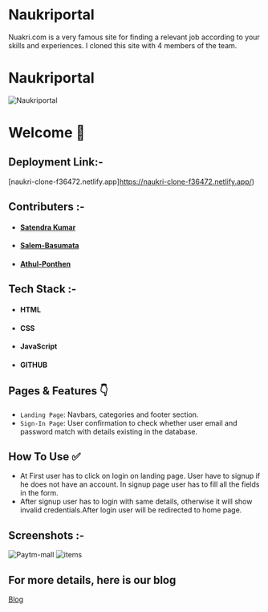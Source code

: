 # Naukriportal

Nuakri.com is a very famous site for finding a relevant job according to your skills and experiences. I cloned this site with 4 members of the team.
# Naukriportal


![ Naukriportal](https://miro.medium.com/max/1400/1*VBW9qLf7M24IG9b69SnWkg.png)


# Welcome :wave:


## Deployment Link:-
[naukri-clone-f36472.netlify.app]https://naukri-clone-f36472.netlify.app/)

## Contributers :- 
- #### [Satendra Kumar](www.linkedin.com/in/satendra-yadav-5b8067170/)
- #### [Salem-Basumata](https://www.linkedin.com/in/salem-basumata/)
- #### [Athul-Ponthen](https://www.linkedin.com/in/athul-ponthen/)




## Tech Stack :- 

- #### HTML
- #### CSS 
- #### JavaScript
- #### GITHUB


## Pages & Features :point_down:


- `Landing Page`: Navbars, categories and footer section.
- `Sign-In Page`: User confirmation to check whether user email and password match with details existing in the database.

 
## How To Use ✅

- At First user has to click on login on landing page. User have to signup if he does not have an account. In signup page user has to  fill  all the fields in the form.
- After signup user has to login with same details, otherwise it will show invalid credentials.After login user will be redirected to home page.




## Screenshots :- 
![Paytm-mall](https://miro.medium.com/max/1400/1*QCylTwol_8WSqW5HfgaCSw.png)
![items](https://miro.medium.com/max/1400/1*C1pheoraT1r8qQ01gENj0A.png)

## For more details, here is our blog
[Blog](https://medium.com/@arakr0436/how-we-build-the-naukri-com-clone-cf9a596c6095)

